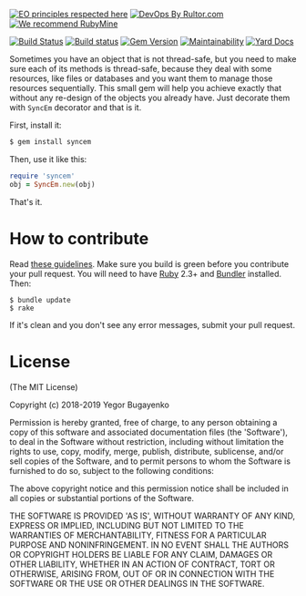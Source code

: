 [![EO principles respected here](https://www.elegantobjects.org/badge.svg)](https://www.elegantobjects.org)
[![DevOps By Rultor.com](http://www.rultor.com/b/yegor256/syncem)](http://www.rultor.com/p/yegor256/syncem)
[![We recommend RubyMine](https://www.elegantobjects.org/rubymine.svg)](https://www.jetbrains.com/ruby/)

[![Build Status](https://travis-ci.org/yegor256/syncem.svg)](https://travis-ci.org/yegor256/syncem)
[![Build status](https://ci.appveyor.com/api/projects/status/po1mn8ca96jk0llr?svg=true)](https://ci.appveyor.com/project/yegor256/syncem)
[![Gem Version](https://badge.fury.io/rb/syncem.svg)](http://badge.fury.io/rb/syncem)
[![Maintainability](https://api.codeclimate.com/v1/badges/5528e182bb5e4a2ecc1f/maintainability)](https://codeclimate.com/github/yegor256/syncem/maintainability)
[![Yard Docs](http://img.shields.io/badge/yard-docs-blue.svg)](http://rubydoc.info/github/yegor256/syncem/master/frames)

Sometimes you have an object that is not thread-safe,
but you need to make sure each of its methods is thread-safe, because they
deal with some resources, like files or databases and you want them to
manage those resources sequentially. This small gem will help you achieve
exactly that without any re-design of the objects you already have. Just
decorate them with `SyncEm` decorator and that is it.

First, install it:

```bash
$ gem install syncem
```

Then, use it like this:

```ruby
require 'syncem'
obj = SyncEm.new(obj)
```

That's it.

# How to contribute

Read [these guidelines](https://www.yegor256.com/2014/04/15/github-guidelines.html).
Make sure you build is green before you contribute
your pull request. You will need to have [Ruby](https://www.ruby-lang.org/en/) 2.3+ and
[Bundler](https://bundler.io/) installed. Then:

```
$ bundle update
$ rake
```

If it's clean and you don't see any error messages, submit your pull request.

# License

(The MIT License)

Copyright (c) 2018-2019 Yegor Bugayenko

Permission is hereby granted, free of charge, to any person obtaining a copy
of this software and associated documentation files (the 'Software'), to deal
in the Software without restriction, including without limitation the rights
to use, copy, modify, merge, publish, distribute, sublicense, and/or sell
copies of the Software, and to permit persons to whom the Software is
furnished to do so, subject to the following conditions:

The above copyright notice and this permission notice shall be included in all
copies or substantial portions of the Software.

THE SOFTWARE IS PROVIDED 'AS IS', WITHOUT WARRANTY OF ANY KIND, EXPRESS OR
IMPLIED, INCLUDING BUT NOT LIMITED TO THE WARRANTIES OF MERCHANTABILITY,
FITNESS FOR A PARTICULAR PURPOSE AND NONINFRINGEMENT. IN NO EVENT SHALL THE
AUTHORS OR COPYRIGHT HOLDERS BE LIABLE FOR ANY CLAIM, DAMAGES OR OTHER
LIABILITY, WHETHER IN AN ACTION OF CONTRACT, TORT OR OTHERWISE, ARISING FROM,
OUT OF OR IN CONNECTION WITH THE SOFTWARE OR THE USE OR OTHER DEALINGS IN THE
SOFTWARE.
